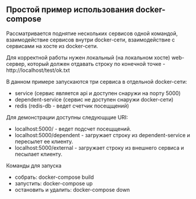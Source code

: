 Простой пример использования docker-compose
-------------------------------------------

Рассматривается поднятие нескольких сервисов одной командой, взаимодействие сервисов внутри docker-сети, взаимодействие с сервисами на хосте из docker-сети.

Для корректной работы нужен локальный (на локальном хосте) web-сервер, который должен отдавать строку по конечной точке - http://localhost/test/ok.txt


В данном примере запускаются три сервиса в отдельной docker-сети:

* service (сервис является api и доступен снаружи на порту 5000)
* dependent-service (сервис не доступен снаружи docker-сети)
* redis (redis-db - ведет счетчик посещщений)


Для демонстрации доступны следующщие URI:

* localhost:5000/ - ведет подсчет посещщений.
* localhost:5000/dependent - загружает строку из dependent-service и пересылет ее клиенту.
* localhost:5000/external - загружает строку из внешнего сервиса и песылает клиенту.


Команды для запуска

* собрать: docker-compose build
* запустить: docker-compose up
* остановить и удалить: docker-compose down
